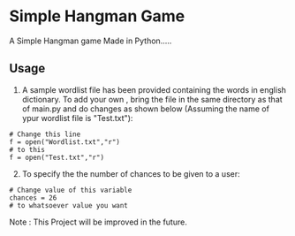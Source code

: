 # Simple Hangman Game

A Simple Hangman game Made in Python..... 

## Usage

1. A sample wordlist file has been provided containing the words in english dictionary. To add your own , bring the file in the same directory as that of main.py and do changes as shown below (Assuming the name of ypur wordlist file is "Test.txt"):


~~~
# Change this line 
f = open("Wordlist.txt","r")
# to this
f = open("Test.txt","r")
~~~

2. To specify the the number of chances to be given to a user: 
~~~
# Change value of this variable
chances = 26 
# to whatsoever value you want
~~~

Note : This Project will be improved in the future.


